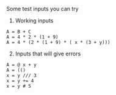 Some test inputs you can try 

1. Working inputs
```text
A = B + C 
A = 4 * 2 * (1 + 9)
A = 4 * (2 * (1 + 9) * ( x * (3 + y)))
```

2. Inputs that will give errors
```text
A = @ x + y
A = (()
x = y /// 3
x = y += 4
x = y # 5
```